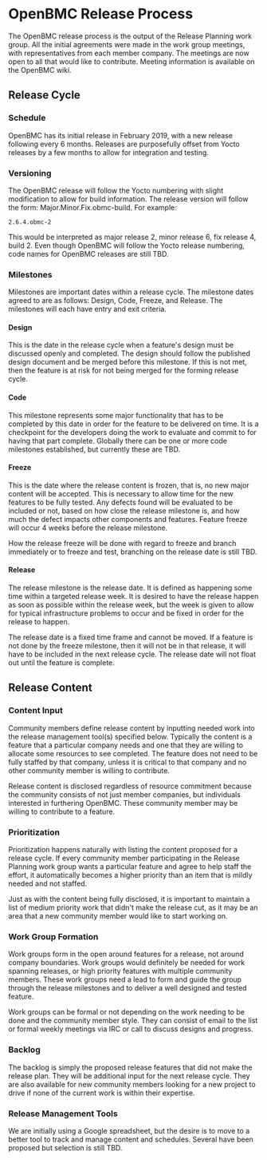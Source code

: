 # OpenBMC Release Process
The OpenBMC release process is the output of the Release Planning work group.
All the initial agreements were made in the work group meetings, with
representatives from each member company. The meetings are now open to all
that would like to contribute. Meeting information is available on the OpenBMC
wiki.

## Release Cycle

### Schedule
OpenBMC has its initial release in February 2019, with a new release following
every 6 months. Releases are purposefully offset from Yocto releases by a few
months to allow for integration and testing.

### Versioning
The OpenBMC release will follow the Yocto numbering with slight modification
to allow for build information. The release version will follow the form:
Major.Minor.Fix.obmc-build. For example:

`2.6.4.obmc-2`

This would be interpreted as major release 2, minor release 6, fix release 4,
build 2. Even though OpenBMC will follow the Yocto release numbering, code
names for OpenBMC releases are still TBD.

### Milestones
Milestones are important dates within a release cycle. The milestone dates
agreed to are as follows: Design, Code, Freeze, and Release. The milestones
will each have entry and exit criteria.

#### Design
This is the date in the release cycle when a feature's design must be discussed
openly and completed. The design should follow the published design document
and be merged before this milestone. If this is not met, then the feature is
at risk for not being merged for the forming release cycle.

#### Code
This milestone represents some major functionality that has to be completed by
this date in order for the feature to be delivered on time. It is a checkpoint
for the developers doing the work to evaluate and commit to for having that
part complete. Globally there can be one or more code milestones established,
but currently these are TBD.

#### Freeze
This is the date where the release content is frozen, that is, no new major
content will be accepted. This is necessary to allow time for the new features
to be fully tested. Any defects found will be evaluated to be included or not,
based on how close the release milestone is, and how much the defect impacts
other components and features. Feature freeze will occur 4 weeks before the
release milestone.

How the release freeze will be done with regard to freeze and branch
immediately or to freeze and test, branching on the release date is still TBD.

#### Release
The release milestone is the release date. It is defined as happening some
time within a targeted release week. It is desired to have the release happen
as soon as possible within the release week, but the week is given to allow
for typical infrastructure problems to occur and be fixed in order for the
release to happen.

The release date is a fixed time frame and cannot be moved. If a feature is
not done by the freeze milestone, then it will not be in that release, it will
have to be included in the next release cycle. The release date will not float
out until the feature is complete.

## Release Content

### Content Input
Community members define release content by inputting needed work into the
release management tool(s) specified below. Typically the content is a feature
that a particular company needs and one that they are willing to allocate some
resources to see completed. The feature does not need to be fully staffed by
that company, unless it is critical to that company and no other community
member is willing to contribute.

Release content is disclosed regardless of resource commitment because the
community consists of not just member companies, but individuals interested in
furthering OpenBMC. These community member may be willing to contribute to a
feature.

### Prioritization
Prioritization happens naturally with listing the content proposed for a
release cycle. If every community member participating in the Release Planning
work group wants a particular feature and agree to help staff the effort, it
automatically becomes a higher priority than an item that is mildly needed and
not staffed.

Just as with the content being fully disclosed, it is important to maintain a
list of medium priority work that didn't make the release cut, as it may be an
area that a new community member would like to start working on.

### Work Group Formation
Work groups form in the open around features for a release, not around company
boundaries. Work groups would definitely be needed for work spanning releases,
or high priority features with multiple community members. These work groups
need a lead to form and guide the group through the release milestones and to
deliver a well designed and tested feature.

Work groups can be formal or not depending on the work needing to be done and
the community member style. They can consist of email to the list or formal
weekly meetings via IRC or call to discuss designs and progress.

### Backlog
The backlog is simply the proposed release features that did not make the
release plan. They will be additional input for the next release cycle. They
are also available for new community members looking for a new project to
drive if none of the current work is within their expertise.

### Release Management Tools
We are initially using a Google spreadsheet, but the desire is to move to a
better tool to track and manage content and schedules. Several have been
proposed but selection is still TBD.
